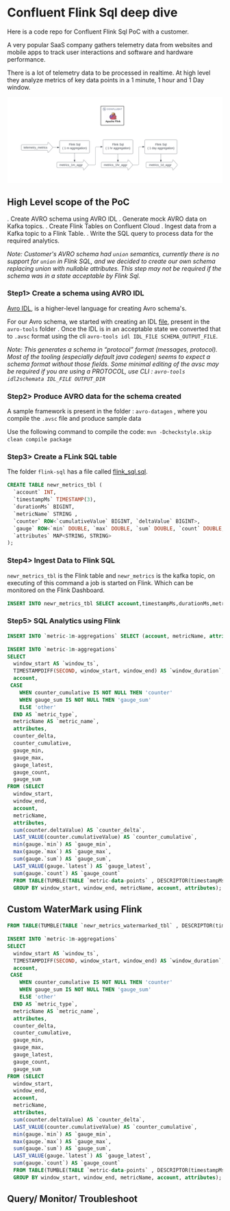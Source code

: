 # Confluent Flink Sql deep dive
Here is a code repo for Confluent Flink Sql PoC with a customer. 

A very popular SaaS company gathers telemetry data from websites and mobile apps to track user interactions and software and hardware performance. 

There is a lot of telemetry data to be processed in realtime. At high level they analyze metrics of key data points in a 1 minute, 1 hour and 1 Day window.


![alt text](https://github.com/bjaggi/flink-deep-dive/blob/main/image/flink-poc.png)


## High Level scope of the PoC 

. Create AVRO schema using AVRO IDL
. Generate mock AVRO data on Kafka topics.
. Create Flink Tables on Confluent Cloud
. Ingest data from a Kafka topic to a Flink Table.
. Write the SQL query to process data for the required analytics.


*Note: Customer's AVRO schema had `union` semantics, currently there is no support for `union` in Flink SQL, and we decided to create our own schema replacing union with nullable attributes. This step may not be required if the schema was in a state acceptable by Flink Sql.*

### Step1> Create a schema using AVRO IDL

[Avro IDL](https://avro.apache.org/docs/1.11.1/idl-language), is a higher-level language for creating Avro schema's.



For our Avro schema, we started with creating an IDL [file](https://github.com/bjaggi/flink-deep-dive/blob/main/avro-tools/metrics_avro.idl), present in the `avro-tools` folder . Once the IDL is in an acceptable state we converted that to `.avsc` format using the cli    `avro-tools idl IDL_FILE SCHEMA_OUTPUT_FILE`. 


*Note: This generates a schema in “protocol” format (messages, protocol).
Most of the tooling (especially default java codegen) seems to expect a schema format without those fields. Some minimal editing of the avsc may be required if you are using a PROTOCOL, use CLI : `avro-tools idl2schemata IDL_FILE OUTPUT_DIR`*




### Step2> Produce AVRO data for the schema created

A sample framework is present in the folder : `avro-datagen` , where you compile the `.avsc` file and produce sample data 

Use the following command to compile the code: 
`mvn -Dcheckstyle.skip clean compile package`


### Step3> Create a FLink SQL table

The folder `flink-sql` has a file called [flink_sql.sql](https://github.com/bjaggi/flink-deep-dive/blob/main/flink-sql/flink_sql.sql).

~~~sql
CREATE TABLE newr_metrics_tbl (
  `account` INT,
  `timestampMs` TIMESTAMP(3),
  `durationMs` BIGINT,
  `metricName` STRING ,
  `counter` ROW<`cumulativeValue` BIGINT, `deltaValue` BIGINT>,
  `gauge` ROW<`min` DOUBLE, `max` DOUBLE, `sum` DOUBLE, `count` DOUBLE, `latest` DOUBLE>,
  `attributes` MAP<STRING, STRING>      
);
~~~


### Step4> Ingest Data to Flink SQL

`newr_metrics_tbl` is the Flink table and `newr_metrics` is the kafka topic, on executing of this command a job is started on Flink. Which can be monitored on the Flink Dashboard. 

~~~sql
INSERT INTO newr_metrics_tbl SELECT account,timestampMs,durationMs,metricName,counter, gauge, attributes  from newr_metrics;
~~~

### Step5> SQL Analytics using Flink
~~~sql
INSERT INTO `metric-1m-aggregations` SELECT (account, metricName, attributes) AS `identity`,  sum(counter.deltaValue) AS `counter_deltaValue`, sum(gauge.`sum`) AS`gauge_sum`  from TABLE(TUMBLE(TABLE `metric-data-points` , DESCRIPTOR($rowtime), INTERVAL '1' MINUTES)) group by metricName, account, attributes;
~~~




~~~sql
INSERT INTO `metric-1m-aggregations`
SELECT
  window_start AS `window_ts`,
  TIMESTAMPDIFF(SECOND, window_start, window_end) AS `window_duration`,
  account,
 CASE
    WHEN counter_cumulative IS NOT NULL THEN 'counter'
    WHEN gauge_sum IS NOT NULL THEN 'gauge_sum'
    ELSE 'other'
  END AS `metric_type`,
  metricName AS `metric_name`,
  attributes,
  counter_delta,
  counter_cumulative,
  gauge_min,
  gauge_max,
  gauge_latest,
  gauge_count,
  gauge_sum
FROM (SELECT
  window_start,
  window_end,
  account,
  metricName,
  attributes,
  sum(counter.deltaValue) AS `counter_delta`,
  LAST_VALUE(counter.cumulativeValue) AS `counter_cumulative`,
  min(gauge.`min`) AS `gauge_min`,
  max(gauge.`max`) AS `gauge_max`,
  sum(gauge.`sum`) AS `gauge_sum`,
  LAST_VALUE(gauge.`latest`) AS `gauge_latest`,
  sum(gauge.`count`) AS `gauge_count`
  FROM TABLE(TUMBLE(TABLE `metric-data-points` , DESCRIPTOR(timestampMs), INTERVAL '1' MINUTES))
  GROUP BY window_start, window_end, metricName, account, attributes);
~~~

## Custom WaterMark using Flink

~~~sql
FROM TABLE(TUMBLE(TABLE `newr_metrics_watermarked_tbl` , DESCRIPTOR(timestampMs), INTERVAL '1' MINUTES))
~~~

~~~sql
INSERT INTO `metric-1m-aggregations`
SELECT
  window_start AS `window_ts`,
  TIMESTAMPDIFF(SECOND, window_start, window_end) AS `window_duration`,
  account,
 CASE
    WHEN counter_cumulative IS NOT NULL THEN 'counter'
    WHEN gauge_sum IS NOT NULL THEN 'gauge_sum'
    ELSE 'other'
  END AS `metric_type`,
  metricName AS `metric_name`,
  attributes,
  counter_delta,
  counter_cumulative,
  gauge_min,
  gauge_max,
  gauge_latest,
  gauge_count,
  gauge_sum
FROM (SELECT
  window_start,
  window_end,
  account,
  metricName,
  attributes,
  sum(counter.deltaValue) AS `counter_delta`,
  LAST_VALUE(counter.cumulativeValue) AS `counter_cumulative`,
  min(gauge.`min`) AS `gauge_min`,
  max(gauge.`max`) AS `gauge_max`,
  sum(gauge.`sum`) AS `gauge_sum`,
  LAST_VALUE(gauge.`latest`) AS `gauge_latest`,
  sum(gauge.`count`) AS `gauge_count`
  FROM TABLE(TUMBLE(TABLE `metric-data-points` , DESCRIPTOR(timestampMs), INTERVAL '1' MINUTES))
  GROUP BY window_start, window_end, metricName, account, attributes);
~~~


## Query/ Monitor/ Troubleshoot



